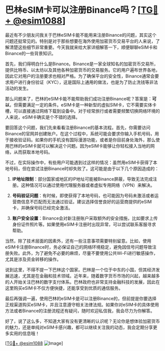 # 巴林eSIM卡可以注册Binance吗？[[TG💪+ @esim1088](https://t.me/s/esim1088)]

最近有不少朋友问我关于巴林eSIM卡能不能用来注册Binance的问题，其实这个问题还挺常见的。特别是对于那些想要在海外使用加密货币交易平台的人来说，了解清楚这些细节非常重要。今天我就来给大家详细解答一下，顺便聊聊eSIM卡和Binance的一些背景知识。

首先，我们得明白什么是Binance。Binance是一家全球知名的加密货币交易所，提供比特币、以太坊以及其他各种加密货币的交易服务。它的用户遍布世界各地，因此它对用户的注册要求也相对严格。为了确保平台的安全性，Binance通常会要求用户进行身份验证（KYC），这是国际上通用的做法，也是为了防止洗钱等非法活动的发生。

那么问题来了，巴林的eSIM卡能不能帮助我们成功注册Binance呢？答案是：**可以**，但需要满足一定的条件。eSIM卡是一种新型的虚拟SIM卡，它不需要实体卡槽，可以直接通过网络下载到设备中。对于经常旅行或者需要频繁切换网络环境的人来说，eSIM卡确实是个不错的选择。

要回答这个问题，我们先来看看注册Binance的基本流程。首先，你需要访问Binance的官网并创建账户。在这个过程中，系统可能会要求你输入手机号码，用于接收验证码。如果你的手机没有国际漫游功能，或者是你目前身处海外，那么使用巴林的eSIM卡就可以解决这个问题。因为eSIM卡能够让你轻松接入当地的网络，从而获取本地号码。

不过，在实际操作中，有些用户可能遇到过这样的情况：虽然用eSIM卡获得了本地号码，但在尝试注册Binance时却失败了。这可能是由于以下几个原因造成的：

1. **IP地址限制**：部分国家或地区的IP地址可能被Binance屏蔽，导致无法完成注册。这种情况可以通过使用代理服务器或者虚拟专用网络（VPN）来解决。
   
2. **号码验证问题**：有时候，即使获得了本地号码，也可能因为号码未激活或者运营商信息不匹配而无法通过验证。建议选择信誉良好的运营商提供的eSIM卡，并确保号码已经完全激活。

3. **账户安全设置**：Binance会对新注册账户采取额外的安全措施，比如要求上传身份证件照片等。如果使用eSIM卡注册时出现异常，可以尝试联系客服寻求帮助。

当然，除了技术层面的因素外，还有一些注意事项需要特别留意。比如，使用eSIM卡注册Binance时，务必保证自己的网络环境稳定，避免因信号问题导致注册失败。此外，为了避免不必要的麻烦，尽量不要使用公共Wi-Fi进行敏感操作，尤其是涉及资金转移的操作。

说到这里，不得不提一下巴林这个国家。巴林是一个位于中东的小国，但其经济发展迅速，尤其是在金融和技术领域。近年来，随着数字货币市场的兴起，越来越多的人开始关注巴林的数字支付体系。巴林政府也非常支持金融科技的发展，因此在这里购买eSIM卡不仅方便快捷，还能享受到优质的通信服务。

最后再强调一遍，使用巴林的eSIM卡是可以注册Binance的，但前提是你要选择正规渠道购买eSIM卡，并且注意遵守相关法律法规。如果你对eSIM卡的具体使用方法或者Binance的注册流程还有疑问，随时欢迎私信我，我会尽力为你解答。

好了，说了这么多，不知道大家有没有更清晰的认识呢？无论你是想体验加密货币的魅力，还是单纯对eSIM卡感兴趣，都可以继续关注我的动态，我会定期分享更多实用的信息哦！

[[TG💪+ @esim1088](https://t.me/s/esim1088) ![Image](https://i.postimg.cc/4NQfJmqS/Snipaste-2025-05-13-00-14-12.png)]